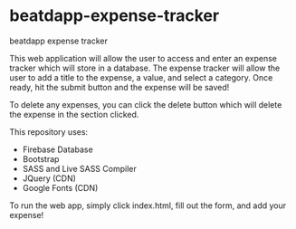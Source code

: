 # beatdapp-expense-tracker
beatdapp expense tracker

This web application will allow the user to access and enter an expense tracker which will store in a database. 
The expense tracker will allow the user to add a title to the expense, a value, and select a category.
Once ready, hit the submit button and the expense will be saved!

To delete any expenses, you can click the delete button which will delete the expense in the section clicked.

This repository uses:
- Firebase Database
- Bootstrap
- SASS and Live SASS Compiler
- JQuery (CDN)
- Google Fonts (CDN)

To run the web app, simply click index.html, fill out the form, and add your expense!
